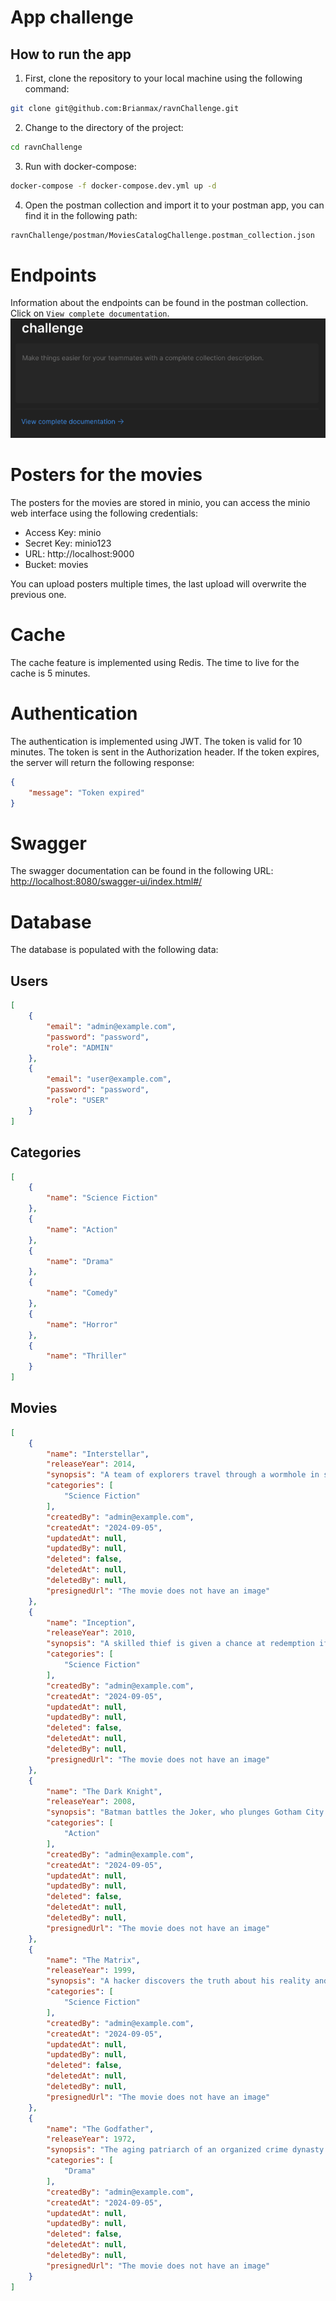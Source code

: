 # App challenge

## How to run the app

1. First, clone the repository to your local machine using the following command:

```bash
git clone git@github.com:Brianmax/ravnChallenge.git
```

2. Change to the directory of the project:

```bash
cd ravnChallenge
```

3. Run with docker-compose:

```bash
docker-compose -f docker-compose.dev.yml up -d
```
4. Open the postman collection and import it to your postman app, you can find it in the following path:

```bash
ravnChallenge/postman/MoviesCatalogChallenge.postman_collection.json
```

# Endpoints

Information about the endpoints can be found in the postman collection. Click on `View complete documentation`.
![img.png](img.png)

# Posters for the movies

The posters for the movies are stored in minio, you can access the minio web interface using the following credentials:

- Access Key: minio
- Secret Key: minio123
- URL: http://localhost:9000
- Bucket: movies

You can upload posters multiple times, the last upload will overwrite the previous one.

# Cache

The cache feature is implemented using Redis. The time to live for the cache is 5 minutes.

# Authentication

The authentication is implemented using JWT. The token is valid for 10 minutes. The token is sent in the Authorization header.
If the token expires, the server will return the following response:
    
```json
{
    "message": "Token expired"
}
```

# Swagger

The swagger documentation can be found in the following URL:
[http://localhost:8080/swagger-ui/index.html#/](http://localhost:8080/swagger-ui/index.html#/)

# Database

The database is populated with the following data:

## Users
```json
[
    {
        "email": "admin@example.com",
        "password": "password",
        "role": "ADMIN"
    },
    {
        "email": "user@example.com",
        "password": "password",
        "role": "USER"
    }
]
```
## Categories
```json
[
    {
        "name": "Science Fiction"
    },
    {
        "name": "Action"
    },
    {
        "name": "Drama"
    },
    {
        "name": "Comedy"
    },
    {
        "name": "Horror"
    },
    {
        "name": "Thriller"
    }
]
```


## Movies
```json
[
    {
        "name": "Interstellar",
        "releaseYear": 2014,
        "synopsis": "A team of explorers travel through a wormhole in space in an attempt to ensure humanity's survival.",
        "categories": [
            "Science Fiction"
        ],
        "createdBy": "admin@example.com",
        "createdAt": "2024-09-05",
        "updatedAt": null,
        "updatedBy": null,
        "deleted": false,
        "deletedAt": null,
        "deletedBy": null,
        "presignedUrl": "The movie does not have an image"
    },
    {
        "name": "Inception",
        "releaseYear": 2010,
        "synopsis": "A skilled thief is given a chance at redemption if he can successfully perform inception.",
        "categories": [
            "Science Fiction"
        ],
        "createdBy": "admin@example.com",
        "createdAt": "2024-09-05",
        "updatedAt": null,
        "updatedBy": null,
        "deleted": false,
        "deletedAt": null,
        "deletedBy": null,
        "presignedUrl": "The movie does not have an image"
    },
    {
        "name": "The Dark Knight",
        "releaseYear": 2008,
        "synopsis": "Batman battles the Joker, who plunges Gotham City into anarchy.",
        "categories": [
            "Action"
        ],
        "createdBy": "admin@example.com",
        "createdAt": "2024-09-05",
        "updatedAt": null,
        "updatedBy": null,
        "deleted": false,
        "deletedAt": null,
        "deletedBy": null,
        "presignedUrl": "The movie does not have an image"
    },
    {
        "name": "The Matrix",
        "releaseYear": 1999,
        "synopsis": "A hacker discovers the truth about his reality and his role in the war against its controllers.",
        "categories": [
            "Science Fiction"
        ],
        "createdBy": "admin@example.com",
        "createdAt": "2024-09-05",
        "updatedAt": null,
        "updatedBy": null,
        "deleted": false,
        "deletedAt": null,
        "deletedBy": null,
        "presignedUrl": "The movie does not have an image"
    },
    {
        "name": "The Godfather",
        "releaseYear": 1972,
        "synopsis": "The aging patriarch of an organized crime dynasty transfers control of his empire to his reluctant son.",
        "categories": [
            "Drama"
        ],
        "createdBy": "admin@example.com",
        "createdAt": "2024-09-05",
        "updatedAt": null,
        "updatedBy": null,
        "deleted": false,
        "deletedAt": null,
        "deletedBy": null,
        "presignedUrl": "The movie does not have an image"
    }
]
```
